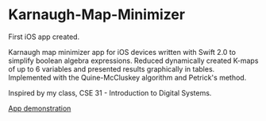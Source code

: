 # Karnaugh-Map-Minimizer
First iOS app created.

Karnaugh map minimizer app for iOS devices written with Swift 2.0 to simplify boolean algebra expressions. Reduced dynamically created K-maps of up to 6 variables and presented results graphically in tables. Implemented with the Quine-McCluskey algorithm and Petrick's method.

Inspired by my class, CSE 31 - Introduction to Digital Systems.

[App demonstration](https://www.youtube.com/watch?v=5yLgn7XwC3c "K-Map App Demo")
